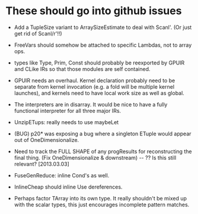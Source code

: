 

These should go into github issues 
======================================================

 * Add a TupleSize variant to ArraySizeEstimate to deal with Scanl'.
   (Or just get rid of Scanl/r'!!)

 * FreeVars should somehow be attached to specific Lambdas, not to
   array ops.

 * types like Type, Prim, Const should probably be reexported by GPUIR
   and CLike IRs so that those modules are self contained.
   
 * GPUIR needs an overhaul.  Kernel declaration probably need to be
   separate from kernel invocation (e.g. a fold will be multiple
   kernel launches), and kernels need to have local work size as well
   as global.

 * The interpreters are in disarray.  It would be nice to have a fully
   functional interpreter for all three major IRs.

 * UnzipETups: really needs to use maybeLet

 * (BUG) p20* was exposing a bug where a singleton ETuple would appear
   out of OneDimensionalize.
   
 * Need to track the FULL SHAPE of any progResults for reconstructing
   the final thing.  (Fix OneDimensionalize & downstream)
   -- ?? Is this still relevant? [2013.03.03]

 * FuseGenReduce: inline Cond's as well.
 
 * InlineCheap should inline Use dereferences.
 
 * Perhaps factor TArray into its own type.  It really shouldn't be
   mixed up with the scalar types, this just encourages incomplete
   pattern matches.
